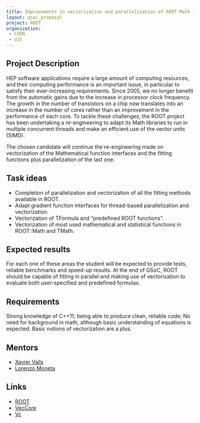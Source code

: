 ```yaml
---
title: Improvements in vectorization and parallelization of ROOT Math libraries
layout: gsoc_proposal
project: ROOT
organization: 
 - CERN
 - UJI
---
```


## Project Description

HEP software applications require a large amount of computing resources,
and their computing performance is an important issue, in particular to satisfy
their ever-increasing requirements. Since 2005, we no longer benefit from the
automatic gains due to the increase in processor clock frequency. The growth in
the number of transistors on a chip now translates into an increase in the number
of cores rather than an improvement in the performance of each core. To tackle
these challenges, the ROOT project has been undertaking a re-engineering to adapt
its Math libraries to run in multiple concurrent threads and make an efficient
use of the vector units (SIMD).

The chosen candidate will continue the re-engineering made on vectorization of
the Mathematical function interfaces and the fitting functions plus parallelization
of the last one.

## Task ideas

  * Completion of parallelization and vectorization of all the fitting methods available
    in ROOT. 
  * Adapt gradient function interfaces for thread-based parallelization and vectorization.
  * Vectorization of TFormula and “predefined ROOT functions”.
  * Vectorization of most used mathematical and statistical functions in ROOT::Math and TMath.

## Expected results
For each one of these areas the student will be expected to provide tests, reliable
benchmarks and speed-up results. At the end of GSoC, ROOT should be capable of fitting
in parallel and making use of vectorization to evaluate both user-specified and predefined formulas.

## Requirements
Strong knowledge of C++11; being able to produce clean, reliable code; No need for
background in math, although basic understanding of equations is expected. Basic
notions of vectorization are a plus.

## Mentors

  * [Xavier Valls](mailto:xavier.valls.pla@cern.ch)
  * [Lorenzo Moneta](mailto:Lorenzo.Moneta@cern.ch)

## Links

  * [ROOT](https://root.cern/)
  * [VecCore](https://github.com/amadio/vecgeom)
  * [Vc](https://github.com/VcDevel/Vc)
